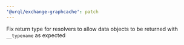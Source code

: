 ```yaml
---
'@urql/exchange-graphcache': patch
---
```


Fix return type for resolvers to allow data objects to be returned with `__typename` as expected
